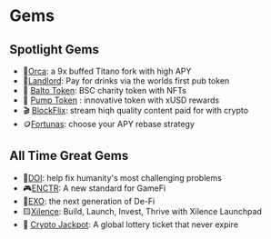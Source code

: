 
# Gems

## Spotlight Gems

- 🐳[Orca](orca.md): a 9x buffed Titano fork with high APY
- 🍺[Landlord](landlord.md): Pay for drinks via the worlds first pub token
- 🐺 [Balto Token](balto.md): BSC charity token with NFTs
- 🎈 [Pump Token](pump.md) : innovative token with xUSD rewards
- 🎬 [BlockFlix](blockflix.md): stream hiqh quality content paid for with crypto 
- 🪙[Fortunas](fortunas.md): choose your APY rebase strategy


## All Time Great Gems

- 🔴[DOI](doi.md): help fix humanity's most challenging problems 
- 🎮[ENCTR](enctr.md): A new standard for GameFi
- 🔷[EXO](exo.md): the next generation of De-Fi
- 🟨[Xilence](xilence.md): Build, Launch, Invest, Thrive with Xilence Launchpad
- 💸 [Crypto Jackpot](cryptojackpot.md): A global lottery ticket that never expire